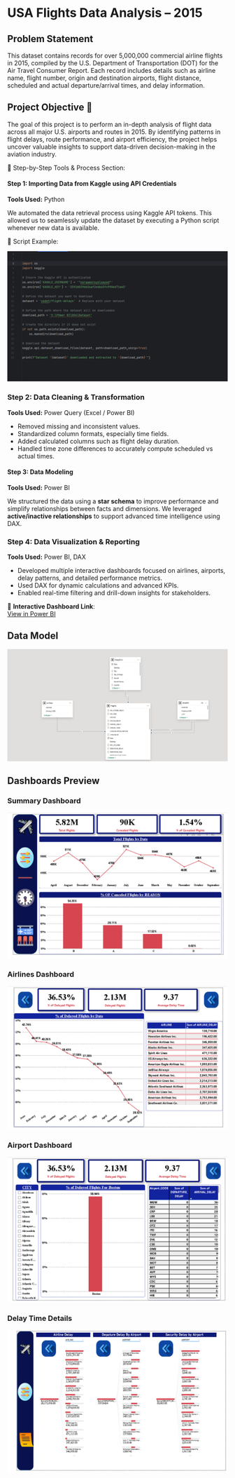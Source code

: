 # USA Flights Data Analysis – 2015

## Problem Statement

This dataset contains records for over 5,000,000 commercial airline flights in 2015, compiled by the U.S. Department of Transportation (DOT) for the Air Travel Consumer Report. Each record includes details such as airline name, flight number, origin and destination airports, flight distance, scheduled and actual departure/arrival times, and delay information.

## Project Objective 🎯

The goal of this project is to perform an in-depth analysis of flight data across all major U.S. airports and routes in 2015. By identifying patterns in flight delays, route performance, and airport efficiency, the project helps uncover valuable insights to support data-driven decision-making in the aviation industry.


🧰 Step-by-Step Tools & Process Section:

#### Step 1: Importing Data from Kaggle using API Credentials

**Tools Used:** Python

We automated the data retrieval process using Kaggle API tokens. This allowed us to seamlessly update the dataset by executing a Python script whenever new data is available.

📌 Script Example:

![Kaggle Python Script](https://github.com/esraamorsy131/USA-Flights-Projects/blob/main/Python%20Script.PNG)

    
  
### Step 2: Data Cleaning & Transformation

**Tools Used:** Power Query (Excel / Power BI)

- Removed missing and inconsistent values.
- Standardized column formats, especially time fields.
- Added calculated columns such as flight delay duration.
- Handled time zone differences to accurately compute scheduled vs actual times.

#### Step 3: Data Modeling

**Tools Used:** Power BI

We structured the data using a **star schema** to improve performance and simplify relationships between facts and dimensions. We leveraged **active/inactive relationships** to support advanced time intelligence using DAX.

### Step 4: Data Visualization & Reporting

**Tools Used:** Power BI, DAX

- Developed multiple interactive dashboards focused on airlines, airports, delay patterns, and detailed performance metrics.
- Used DAX for dynamic calculations and advanced KPIs.
- Enabled real-time filtering and drill-down insights for stakeholders.

🔗 **Interactive Dashboard Link**:  
[View in Power BI](https://app.powerbi.com/view?r=eyJrIjoiOWE1NDg0NjEtYTcwOS00OTU4LTlkNzEtZjhlM2U0NmIxYmY1IiwidCI6ImVhZjYyNGM4LWEwYzQtNDE5NS04N2QyLTQ0M2U1ZDc1MTZjZCIsImMiOjh9)



## Data Model

![Data Model](https://github.com/esraamorsy131/USA-Flights-Projects/blob/main/Model%20Diagram.PNG)

## Dashboards Preview

### Summary Dashboard  
![Summary](https://github.com/esraamorsy131/USA-Flights-Projects/blob/main/Summary%20Dashboard.PNG)

### Airlines Dashboard  
![Airlines](https://github.com/esraamorsy131/USA-Flights-Projects/blob/main/Airlines%20Dahboard.PNG)

### Airport Dashboard  
![Airports](https://github.com/esraamorsy131/USA-Flights-Projects/blob/main/Airport%20Dahboard.PNG)

### Delay Time Details  
![Delays](https://github.com/esraamorsy131/USA-Flights-Projects/blob/main/Detailed%20Delay%20Time%20Dashboard.PNG)


